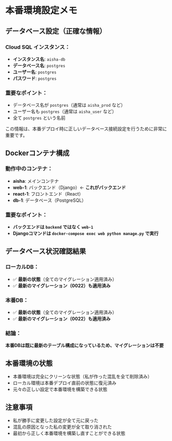 # 本番環境設定メモ

## データベース設定（正確な情報）

### Cloud SQL インスタンス：
- **インスタンス名**: `aisha-db`
- **データベース名**: `postgres`
- **ユーザー名**: `postgres`
- **パスワード**: `postgres`

### 重要なポイント：
- データベース名が `postgres`（通常は `aisha_prod` など）
- ユーザー名も `postgres`（通常は `aisha_user` など）
- 全て `postgres` という名前

この情報は、本番デプロイ時に正しいデータベース接続設定を行うために非常に重要です。

## Dockerコンテナ構成

### 動作中のコンテナ：
- **aisha**: メインコンテナ
- **web-1**: バックエンド（Django）← **これがバックエンド**
- **react-1**: フロントエンド（React）
- **db-1**: データベース（PostgreSQL）

### 重要なポイント：
- **バックエンドは `backend` ではなく `web-1`**
- **Djangoコマンドは `docker-compose exec web python manage.py` で実行**

## データベース状況確認結果

### ローカルDB：
- ✅ **最新の状態**（全てのマイグレーション適用済み）
- ✅ **最新のマイグレーション（0022）も適用済み**

### 本番DB：
- ✅ **最新の状態**（全てのマイグレーション適用済み）
- ✅ **最新のマイグレーション（0022）も適用済み**

### 結論：
**本番DBは既に最新のテーブル構成になっているため、マイグレーションは不要**

## 本番環境の状態
- 本番環境は完全にクリーンな状態（私が作った混乱を全て削除済み）
- ローカル環境は本番デプロイ直前の状態に復元済み
- 元々の正しい設定で本番環境を構築できる状態

## 注意事項
- 私が勝手に変更した設定が全て元に戻った
- 混乱の原因となった私の変更が全て取り消された
- 最初から正しく本番環境を構築し直すことができる状態